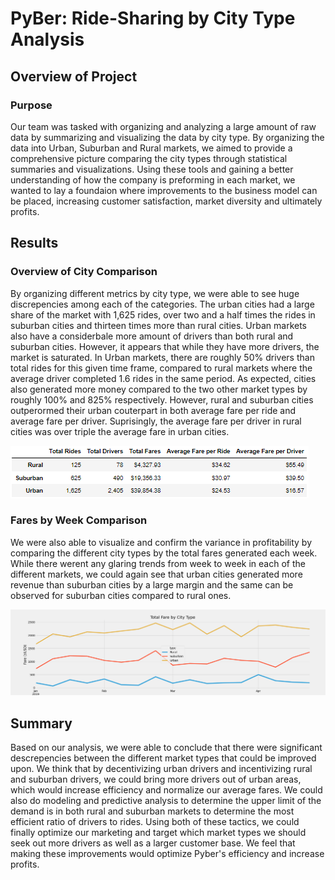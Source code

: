 # PyBer: Ride-Sharing by City Type Analysis

## Overview of Project

### Purpose
Our team was tasked with organizing and analyzing a large amount of raw data by summarizing and visualizing the data by city type. By organizing the data into Urban, Suburban and Rural markets, we aimed to provide a comprehensive picture comparing the city types through statistical summaries and visualizations. Using these tools and gaining a better understanding of how the company is preforming in each market, we wanted to lay a foundaion where improvements to the business model can be placed, increasing customer satisfaction, market diversity and ultimately profits.

## Results

### Overview of City Comparison
By organizing different metrics by city type, we were able to see huge discrepencies among each of the categories. The urban cities had a large share of the market with 1,625 rides, over two and a half times the rides in suburban cities and thirteen times more than rural cities. Urban markets also have a considerbale more amount of drivers than both rural and suburban cities. However, it appears that while they have more drivers, the market is saturated. In Urban markets, there are roughly 50% drivers than total rides for this given time frame, compared to rural markets where the average driver completed 1.6 rides in the same period. As expected, cities also generated more money compared to the two other market types by roughly 100% and 825% respectively. However, rural and suburban cities outperormed their urban couterpart in both average fare per ride and average fare per driver. Suprisingly, the average fare per driver in rural cities was over triple the average fare in urban cities.

![ChallengeFig1](analysis/ChallengeFig1.png)

### Fares by Week Comparison
We were also able to visualize and confirm the variance in profitability by comparing the different city types by the total fares generated each week. While there werent any glaring trends from week to week in each of the different markets, we could again see that urban cities generated more revenue than suburban cities by a large margin and the same can be observed for suburban cities compared to rural ones.

![ChallengeFig2](analysis/ChallengeFig2.png)

## Summary
Based on our analysis, we were able to conclude that there were significant descrepencies between the different market types that could be improved upon. We think that by decentivizing urban drivers and incentivizing rural and suburban drivers, we could bring more drivers out of urban areas, which would increase efficiency and normalize our average fares. We could also do modeling and predictive analysis to determine the upper limit of the demand is in both rural and suburban markets to determine the most efficient ratio of drivers to rides. Using both of these tactics, we could finally optimize our marketing and target which market types we should seek out more drivers as well as a larger customer base. We feel that making these improvements would optimize Pyber's efficiency and increase profits.
